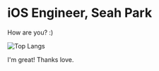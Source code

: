 # iOS Engineer, Seah Park

How are you? :)

![Top Langs](https://github-readme-stats.vercel.app/api/top-langs/?username=seahpark247&layout=compact&theme=tokyonight)

I'm great! Thanks love.
